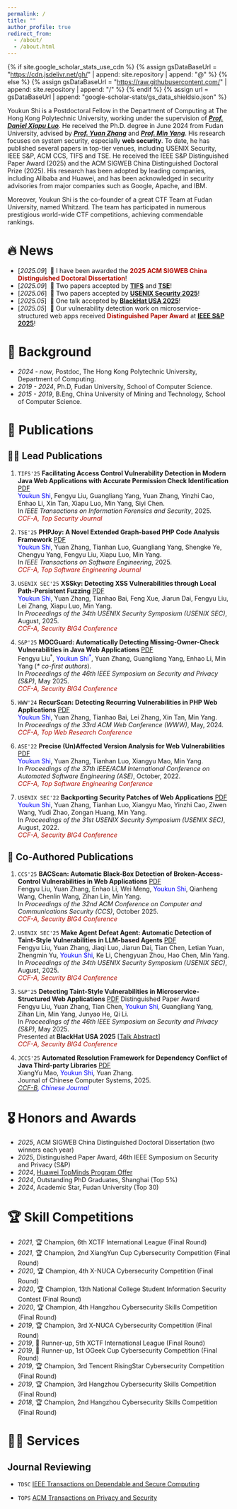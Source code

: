 ```yaml
---
permalink: /
title: ""
author_profile: true
redirect_from: 
  - /about/
  - /about.html
---
```


{% if site.google_scholar_stats_use_cdn %}
{% assign gsDataBaseUrl = "https://cdn.jsdelivr.net/gh/" | append: site.repository | append: "@" %}
{% else %}
{% assign gsDataBaseUrl = "https://raw.githubusercontent.com/" | append: site.repository | append: "/" %}
{% endif %}
{% assign url = gsDataBaseUrl | append: "google-scholar-stats/gs_data_shieldsio.json" %}

<span class='anchor' id='about-me'></span>

Youkun Shi is a Postdoctoral Fellow in the Department of Computing at The Hong Kong Polytechnic University, working under the supervision of *[**Prof. Daniel Xiapu Luo**](https://www4.comp.polyu.edu.hk/~csxluo/)*. He received the Ph.D. degree in June 2024 from Fudan University, advised by *[**Prof. Yuan Zhang**](https://yuanxzhang.github.io/)* and *[**Prof. Min Yang**](https://scholar.google.com/citations?user=UnKf9FIAAAAJ&hl=en)*. His research focuses on system security, especially **web security**. To date, he has published several papers in top-tier venues, including USENIX Security, IEEE S&P, ACM CCS, TIFS and TSE. He received the IEEE S&P Distinguished Paper Award (2025) and the ACM SIGWEB China Distinguished Doctoral Prize (2025). His research has been adopted by leading companies, including Alibaba and Huawei, and has been acknowledged in security advisories from major companies such as Google, Apache, and IBM.

Moreover, Youkun Shi is the co-founder of a great CTF Team at Fudan University, named Whitzard. The team has participated in numerous prestigious world-wide CTF competitions, achieving commendable rankings.

# 🔥 News
- [*2025.09*] &nbsp;🎉 I have been awarded the <span style="color:#B00C00">**2025 ACM SIGWEB China Distinguished Doctoral Dissertation**</span>!
- [*2025.09*] &nbsp;🎉 Two papers accepted by [**TIFS**](https://ieeexplore.ieee.org/xpl/RecentIssue.jsp?punumber=10206) and [**TSE**](https://ieeexplore.ieee.org/xpl/RecentIssue.jsp?punumber=32)! 
- [*2025.06*] &nbsp;🎉 Two papers accepted by [**USENIX Security 2025**](https://www.usenix.org/conference/usenixsecurity25)! 
- [*2025.05*] &nbsp;🎉 One talk accepted by [**BlackHat USA 2025**](https://www.blackhat.com/us-25/)!
- [*2025.05*] &nbsp;🎉 Our vulnerability detection work on microservice-structured web apps received <span style="color:#B00C00">**Distinguished Paper Award**</span> at [**IEEE S&P 2025**](https://sp2025.ieee-security.org/)!
<!-- - [*2025.03*] &nbsp;🎉 One paper accepted by [**ACM CCS 2025**](https://www.sigsac.org/ccs/CCS2025/)! -->

# 📖 Background
- *2024 - now*, Postdoc, The Hong Kong Polytechnic University, Department of Computing.
- *2019 - 2024*, Ph.D, Fudan University, School of Computer Science.
- *2015 - 2019*, B.Eng, China University of Mining and Technology, School of Computer Science.

# 📝 Publications 

## 👍🏻 Lead Publications

1. `TIFS'25` **Facilitating Access Control Vulnerability Detection in Modern Java Web Applications with Accurate Permission Check Identification** [<span class="pdf">PDF</span>]()     
  <span style="color:blue">Youkun Shi</span>, Fengyu Liu, Guangliang Yang, Yuan Zhang, Yinzhi Cao, Enhao Li, Xin Tan, Xiapu Luo, Min Yang, Siyi Chen.   
  In *IEEE Transactions on Information Forensics and Security*, 2025.   
  <span style="color:#B00C00">*CCF-A, Top Security Journal*</span>

1. `TSE'25` **PHPJoy: A Novel Extended Graph-based PHP Code Analysis Framework** [<span class="pdf">PDF</span>]()     
  <span style="color:blue">Youkun Shi</span>, Yuan Zhang, Tianhan Luo, Guangliang Yang, Shengke Ye, Chengyu Yang, Fengyu Liu, Xiapu Luo, Min Yang.   
  In *IEEE Transactions on Software Engineering*, 2025.   
  <span style="color:#B00C00">*CCF-A, Top Software Engineering Journal*</span>

1. `USENIX SEC'25` **XSSky: Detecting XSS Vulnerabilities through Local Path-Persistent Fuzzing** [<span class="pdf">PDF</span>](/papers/xssky-security25.pdf)     
  <span style="color:blue">Youkun Shi</span>, Yuan Zhang, Tianhao Bai, Feng Xue, Jiarun Dai, Fengyu Liu, Lei Zhang, Xiapu Luo, Min Yang.   
  In *Proceedings of the 34th USENIX Security Symposium (USENIX SEC)*, August, 2025.   
  <span style="color:#B00C00">*CCF-A, Security BIG4 Conference*</span>

1. `S&P'25` **MOCGuard: Automatically Detecting Missing-Owner-Check Vulnerabilities in Java Web Applications** [<span class="pdf">PDF</span>](/papers/mocguard-oakland25.pdf)  
  Fengyu Liu<sup>\*</sup>, <span style="color:blue">Youkun Shi<sup>\*</sup></span>, Yuan Zhang, Guangliang Yang, Enhao Li, Min Yang (*\* co-first authors*).  
  In *Proceedings of the 46th IEEE Symposium on Security and Privacy (S&P)*, May 2025.   
  <span style="color:#B00C00">*CCF-A, Security BIG4 Conference*</span>

1. `WWW'24` **RecurScan: Detecting Recurring Vulnerabilities in PHP Web Applications** [<span class="pdf">PDF</span>](/papers/recurscan-www24.pdf)  
  <span style="color:blue">Youkun Shi</span>, Yuan Zhang, Tianhao Bai, Lei Zhang, Xin Tan, Min Yang.  
  In *Proceedings of the 33rd ACM Web Conference (WWW)*, May, 2024.   
  <span style="color:#B00C00">*CCF-A, Top Web Research Conference*</span>

1. `ASE'22` **Precise (Un)Affected Version Analysis for Web Vulnerabilities** [<span class="pdf">PDF</span>](/papers/afv-ase22.pdf)  
  <span style="color:blue">Youkun Shi</span>, Yuan Zhang, Tianhan Luo, Xiangyu Mao, Min Yang.  
  In *Proceedings of the 37th IEEE/ACM International Conference on Automated Software Engineering (ASE)*, October, 2022.   
  <span style="color:#B00C00">*CCF-A, Top Software Engineering Conference*</span>

1. `USENIX SEC'22` **Backporting Security Patches of Web Applications** [<span class="pdf">PDF</span>](/papers/skyport-security22.pdf)    
  <span style="color:blue">Youkun Shi</span>, Yuan Zhang, Tianhan Luo, Xiangyu Mao, Yinzhi Cao, Ziwen Wang, Yudi Zhao, Zongan Huang, Min Yang.  
  In *Proceedings of the 31st USENIX Security Symposium (USENIX SEC)*, August, 2022.   
  <span style="color:#B00C00">*CCF-A, Security BIG4 Conference*</span>


## 🤝 Co-Authored Publications

1. `CCS'25` **BACScan: Automatic Black-Box Detection of Broken-Access-Control Vulnerabilities in Web Applications** [<span class="pdf">PDF</span>]()   
  Fengyu Liu, Yuan Zhang, Enhao Li, Wei Meng, <span style="color:blue">Youkun Shi</span>, Qianheng Wang, Chenlin Wang, Zihan Lin, Min Yang.  
  In *Proceedings of the 32nd ACM Conference on Computer and Communications Security (CCS)*, October 2025.   
  <span style="color:#B00C00">*CCF-A, Security BIG4 Conference*</span>

1. `USENIX SEC'25` **Make Agent Defeat Agent: Automatic Detection of Taint-Style Vulnerabilities in LLM-based Agents** [<span class="pdf">PDF</span>](/papers/agentfuzz-security25.pdf)  
  Fengyu Liu, Yuan Zhang, Jiaqi Luo, Jiarun Dai, Tian Chen, Letian Yuan, Zhengmin Yu, <span style="color:blue">Youkun Shi</span>, Ke Li, Chengyuan Zhou, Hao Chen, Min Yang.  
  In *Proceedings of the 34th USENIX Security Symposium (USENIX SEC)*, August, 2025.   
  <span style="color:#B00C00">*CCF-A, Security BIG4 Conference*</span>

1. `S&P'25` **Detecting Taint-Style Vulnerabilities in Microservice-Structured Web Applications** [<span class="pdf">PDF</span>](/papers/mscan-oakland25.pdf) <span class="award">Distinguished Paper Award</span>  
  Fengyu Liu, Yuan Zhang, Tian Chen, <span style="color:blue">Youkun Shi</span>, Guangliang Yang, Zihan Lin, Min Yang, Junyao He, Qi Li.  
  In *Proceedings of the 46th IEEE Symposium on Security and Privacy (S&P)*, May 2025.    
  Presented at **BlackHat USA 2025** [[Talk Abstract](https://www.blackhat.com/us-25/briefings/schedule/#detecting-taint-style-vulnerabilities-in-microservice-structured-web-applications-46427)]  
  <span style="color:#B00C00">*CCF-A, Security BIG4 Conference*</span>

1. `JCCS'25` **Automated Resolution Framework for Dependency Conflict of Java Third-party Libraries** [<span class="pdf">PDF</span>](/papers/dcsolver-jccs25.pdf)   
  XiangYu Mao, <span style="color:blue">Youkun Shi</span>, Yuan Zhang.  
  Journal of Chinese Computer Systems, 2025.    
  <span style="color:blue">*[CCF-B](https://www.ccf.org.cn/ccf/contentcore/resource/download?ID=101647), Chinese Journal*</span>


# 🎖 Honors and Awards
- *2025*, ACM SIGWEB China Distinguished Doctoral Dissertation (two winners each year)
- *2025*, Distinguished Paper Award, 46th IEEE Symposium on Security and Privacy (S&P)
- *2024*, [Huawei TopMinds Program Offer](https://career.huawei.com/reccampportal/portal5/topminds.html)
- *2024*, Outstanding PhD Graduates, Shanghai (Top 5%)
- *2024*, Academic Star, Fudan University (Top 30)
<!-- - *2022*, National Scholarship for Ph.D. Candidates (Top 0.2%) -->
<!-- - *2018*, National Scholarship for B.S. Candidates (Top 0.2%) -->
<!-- - *2017*, National Scholarship for B.S. Candidates (Top 0.2%) -->

# 🏆 Skill Competitions
- *2021*, 🏆 Champion, 6th XCTF International League (Final Round)
- *2021*, 🏆 Champion, 2nd XiangYun Cup Cybersecurity Competition (Final Round)
- *2020*, 🏆 Champion, 4th X-NUCA Cybersecurity Competition (Final Round)
- *2020*, 🏆 Champion, 13th National College Student Information Security Contest (Final Round)
- *2020*, 🏆 Champion, 4th Hangzhou Cybersecurity Skills Competition (Final Round)
- *2019*, 🏆 Champion, 3rd X-NUCA Cybersecurity Competition (Final Round)
- *2019*, 🥈 Runner-up, 5th XCTF International League (Final Round)
- *2019*, 🥈 Runner-up, 1st OGeek Cup Cybersecurity Competition (Final Round)
- *2019*, 🏆 Champion, 3rd Tencent RisingStar Cybersecurity Competition (Final Round)
- *2019*, 🏆 Champion, 3rd Hangzhou Cybersecurity Skills Competition (Final Round)
- *2018*, 🏆 Champion, 2nd Hangzhou Cybersecurity Skills Competition (Final Round) 

# 👨‍💻 Services
## Journal Reviewing
- ``TDSC`` [IEEE Transactions on Dependable and Secure Computing](https://ieeexplore.ieee.org/xpl/RecentIssue.jsp?punumber=8858)

- ``TOPS`` [ACM Transactions on Privacy and Security](https://dl.acm.org/journal/tops)





